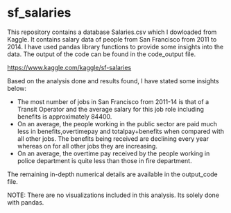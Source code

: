 # sf_salaries
This repository contains a database Salaries.csv which I dowloaded from Kaggle. It contains salary data of people from San Francisco from 2011 to 2014. I have used pandas library functions to provide some insights into the data.
The output of the code can be found in the code_output file.

https://www.kaggle.com/kaggle/sf-salaries

Based on the analysis done and results found, I have stated some insights below:
- The most number of jobs in San Francisco from 2011-14 is that of a Transit Operator and the average salary for this job role including benefits is approximately 84400.
- On an average, the people working in the public sector are paid much less in benefits,overtimepay and totalpay+benefits when compared with all other jobs. The benefits being received are declining every year whereas on for all other jobs they are increasing.
- On an average, the overtime pay received by the people working in police department is quite less than those in fire department.

The remaining in-depth numerical details are available in the output_code file. 

NOTE: There are no visualizations included in this analysis. Its solely done with pandas.
